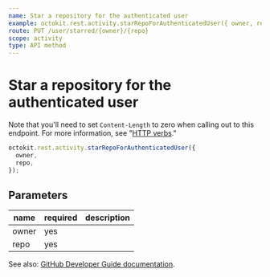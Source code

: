 ```yaml
---
name: Star a repository for the authenticated user
example: octokit.rest.activity.starRepoForAuthenticatedUser({ owner, repo })
route: PUT /user/starred/{owner}/{repo}
scope: activity
type: API method
---
```


# Star a repository for the authenticated user

Note that you'll need to set `Content-Length` to zero when calling out to this endpoint. For more information, see "[HTTP verbs](https://docs.github.com/rest/overview/resources-in-the-rest-api#http-verbs)."

```js
octokit.rest.activity.starRepoForAuthenticatedUser({
  owner,
  repo,
});
```

## Parameters

<table>
  <thead>
    <tr>
      <th>name</th>
      <th>required</th>
      <th>description</th>
    </tr>
  </thead>
  <tbody>
    <tr><td>owner</td><td>yes</td><td>

</td></tr>
<tr><td>repo</td><td>yes</td><td>

</td></tr>
  </tbody>
</table>

See also: [GitHub Developer Guide documentation](https://docs.github.com/rest/reference/activity#star-a-repository-for-the-authenticated-user).
